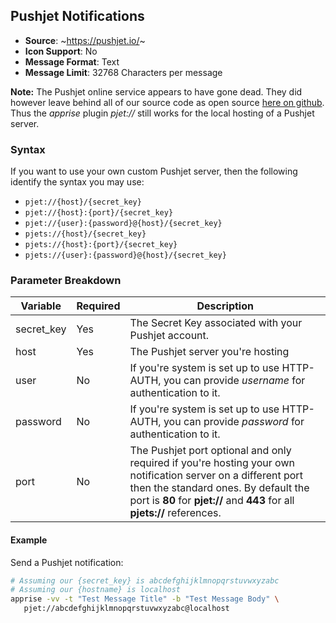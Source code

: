 ## Pushjet Notifications
* **Source**: ~https://pushjet.io/~
* **Icon Support**: No
* **Message Format**: Text
* **Message Limit**: 32768 Characters per message

**Note:** The Pushjet online service appears to have gone dead. They did however leave behind all of our source code as open source [here on github](https://github.com/Pushjet). Thus the _apprise_ plugin _pjet://_ still works for the local hosting of a Pushjet server.

### Syntax
If you want to use your own custom Pushjet server, then the following identify the syntax you may use:
* `pjet://{host}/{secret_key}`
* `pjet://{host}:{port}/{secret_key}`
* `pjet://{user}:{password}@{host}/{secret_key}`
* `pjets://{host}/{secret_key}`
* `pjets://{host}:{port}/{secret_key}`
* `pjets://{user}:{password}@{host}/{secret_key}`

### Parameter Breakdown
| Variable    | Required | Description
| ----------- | -------- | -----------
| secret_key  | Yes      | The Secret Key associated with your Pushjet account.
| host        | Yes      | The Pushjet server you're hosting
| user        | No       | If you're system is set up to use HTTP-AUTH, you can provide _username_ for authentication to it.
| password    | No       | If you're system is set up to use HTTP-AUTH, you can provide _password_ for authentication to it.
| port        | No       | The Pushjet port optional and only required if you're hosting your own notification server on a different port then the standard ones. By default the port is **80** for **pjet://** and **443** for all **pjets://** references.

#### Example
Send a Pushjet notification:
```bash
# Assuming our {secret_key} is abcdefghijklmnopqrstuvwxyzabc
# Assuming our {hostname} is localhost
apprise -vv -t "Test Message Title" -b "Test Message Body" \
   pjet://abcdefghijklmnopqrstuvwxyzabc@localhost
```